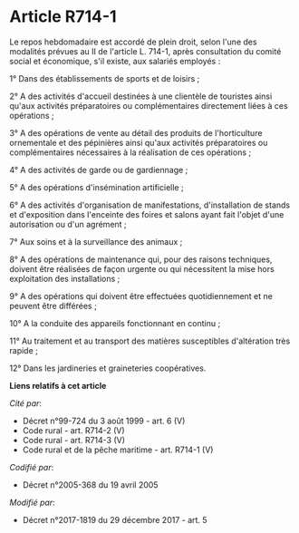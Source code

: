 # Article R714-1

Le repos hebdomadaire est accordé de plein droit, selon l'une des modalités prévues au II de l'article L. 714-1, après
consultation du comité                 social et économique, s'il existe, aux salariés employés : 

1° Dans des établissements de sports et de loisirs ; 

2° A des activités d'accueil destinées à une clientèle de touristes ainsi qu'aux activités préparatoires ou complémentaires
directement liées à ces opérations ; 

3° A des opérations de vente au détail des produits de l'horticulture ornementale et des pépinières ainsi qu'aux activités
préparatoires ou complémentaires nécessaires à la réalisation de ces opérations ; 

4° A des activités de garde ou de gardiennage ; 

5° A des opérations d'insémination artificielle ; 

6° A des activités d'organisation de manifestations, d'installation de stands et d'exposition dans l'enceinte des foires et
salons ayant fait l'objet d'une autorisation ou d'un agrément ; 

7° Aux soins et à la surveillance des animaux ; 

8° A des opérations de maintenance qui, pour des raisons techniques, doivent être réalisées de façon urgente ou qui
nécessitent la mise hors exploitation des installations ; 

9° A des opérations qui doivent être effectuées quotidiennement et ne peuvent être différées ; 

10° A la conduite des appareils fonctionnant en continu ; 

11° Au traitement et au transport des matières susceptibles d'altération très rapide ; 

12° Dans les jardineries et graineteries coopératives.

**Liens relatifs à cet article**

_Cité par_:

  - Décret n°99-724 du 3 août 1999 - art. 6 (V)
  - Code rural - art. R714-2 (V)
  - Code rural - art. R714-3 (V)
  - Code rural et de la pêche maritime - art. R714-1 (V)

_Codifié par_:

  - Décret n°2005-368 du 19 avril 2005

_Modifié par_:

  - Décret n°2017-1819 du 29 décembre 2017 - art. 5
